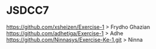 # JSDCC7

https://github.com/xsheizen/Exercise-1 > Frydho Ghazian
https://github.com/adhetiga/Exercise-1 > Adhe
https://github.com/Ninnasys/Exercise-Ke-1.git > Ninna

